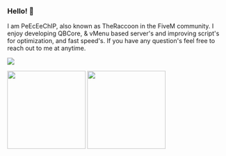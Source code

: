 ### Hello! 👋

I am PeEcEeChIP, also known as TheRaccoon in the FiveM community. I enjoy developing QBCore, & vMenu based server's and improving script's for optimization, and fast speed's. If you have any question's feel free to reach out to me at anytime.

<img src="https://profile-counter.glitch.me/PeEcEeChIP/count.svg" />

<p float="left">
  <img src="https://github-readme-stats.vercel.app/api?username=PeEcEeChIP&show_icons=true&count_private=true&title_color=4f8cc9&text_color=9f9f9f&icon_color=4f8cc9&bg_color=181818" height="180">
  <img src="https://github-readme-stats.vercel.app/api/top-langs/?username=PeEcEeChIP&layout=compact&title_color=4f8cc9&text_color=9f9f9f&icon_color=4f8cc9&bg_color=181818" height="180">
</p>

